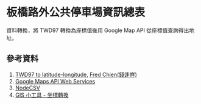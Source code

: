 # 板橋路外公共停車場資訊總表

資料轉換，將 TWD97 轉換為座標值後用 Google Map API 從座標值查詢得出地址。

## 參考資料

1. [TWD97 to latitude-longitude](https://github.com/cfsghost/twd97-to-latlng), [Fred Chien(錢逢祥)](https://github.com/cfsghost)
2. [Google Maps API Web Services](https://github.com/googlemaps/google-maps-services-js)
3. [NodeCSV](https://www.npmjs.com/package/csv)
4. [GIS 小工具 - 坐標轉換](http://gic.wra.gov.tw/gic/homepage/GISTool01.aspx)